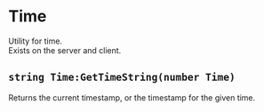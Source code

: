 # Time
Utility for time.<br>
Exists on the server and client.

## `string Time:GetTimeString(number Time)`
Returns the current timestamp, or the timestamp
for the given time.